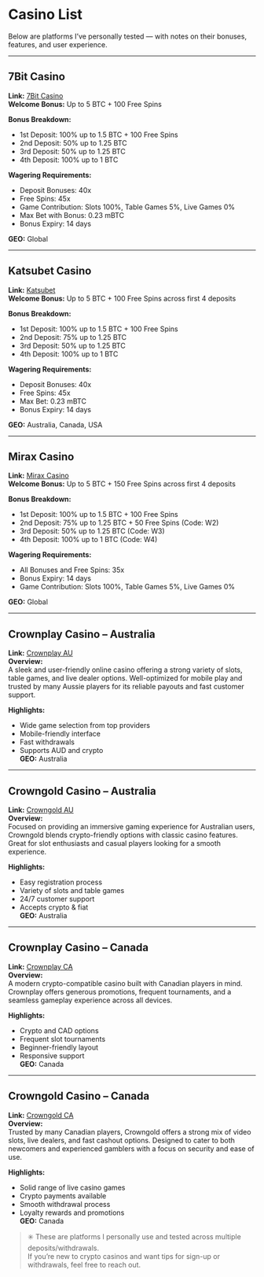 # Casino List

Below are platforms I’ve personally tested — with notes on their bonuses, features, and user experience.

---

## 7Bit Casino  
**Link:** [7Bit Casino](https://7bit.partners/p9a17e30d)  
**Welcome Bonus:** Up to 5 BTC + 100 Free Spins  

**Bonus Breakdown:**  
- 1st Deposit: 100% up to 1.5 BTC + 100 Free Spins  
- 2nd Deposit: 50% up to 1.25 BTC  
- 3rd Deposit: 50% up to 1.25 BTC  
- 4th Deposit: 100% up to 1 BTC  

**Wagering Requirements:**  
- Deposit Bonuses: 40x  
- Free Spins: 45x  
- Game Contribution: Slots 100%, Table Games 5%, Live Games 0%  
- Max Bet with Bonus: 0.23 mBTC  
- Bonus Expiry: 14 days  

**GEO:** Global  

---

## Katsubet Casino  
**Link:** [Katsubet](https://katsubet.partners/pd2a32405)  
**Welcome Bonus:** Up to 5 BTC + 100 Free Spins across first 4 deposits  

**Bonus Breakdown:**  
- 1st Deposit: 100% up to 1.5 BTC + 100 Free Spins  
- 2nd Deposit: 75% up to 1.25 BTC  
- 3rd Deposit: 50% up to 1.25 BTC  
- 4th Deposit: 100% up to 1 BTC  

**Wagering Requirements:**  
- Deposit Bonuses: 40x  
- Free Spins: 45x  
- Max Bet: 0.23 mBTC  
- Bonus Expiry: 14 days  

**GEO:** Australia, Canada, USA  

---

## Mirax Casino  
**Link:** [Mirax Casino](https://mirax.partners/p699d165a)  
**Welcome Bonus:** Up to 5 BTC + 150 Free Spins across first 4 deposits  

**Bonus Breakdown:**  
- 1st Deposit: 100% up to 1.5 BTC + 100 Free Spins  
- 2nd Deposit: 75% up to 1.25 BTC + 50 Free Spins (Code: W2)  
- 3rd Deposit: 50% up to 1.25 BTC (Code: W3)  
- 4th Deposit: 100% up to 1 BTC (Code: W4)  

**Wagering Requirements:**  
- All Bonuses and Free Spins: 35x  
- Bonus Expiry: 14 days  
- Game Contribution: Slots 100%, Table Games 5%, Live Games 0%  

**GEO:** Global  

---

## Crownplay Casino – Australia  
**Link:** [Crownplay AU](https://crownplaylink.com/o1c87552a)  
**Overview:**  
A sleek and user-friendly online casino offering a strong variety of slots, table games, and live dealer options. Well-optimized for mobile play and trusted by many Aussie players for its reliable payouts and fast customer support.  

**Highlights:**  
- Wide game selection from top providers  
- Mobile-friendly interface  
- Fast withdrawals  
- Supports AUD and crypto  
**GEO:** Australia  

---

## Crowngold Casino – Australia  
**Link:** [Crowngold AU](https://crowngoldlink.com/odc360284)  
**Overview:**  
Focused on providing an immersive gaming experience for Australian users, Crowngold blends crypto-friendly options with classic casino features. Great for slot enthusiasts and casual players looking for a smooth experience.  

**Highlights:**  
- Easy registration process  
- Variety of slots and table games  
- 24/7 customer support  
- Accepts crypto & fiat  
**GEO:** Australia  

---

## Crownplay Casino – Canada  
**Link:** [Crownplay CA](https://crownplaylink.com/o012b7cba)  
**Overview:**  
A modern crypto-compatible casino built with Canadian players in mind. Crownplay offers generous promotions, frequent tournaments, and a seamless gameplay experience across all devices.  

**Highlights:**  
- Crypto and CAD options  
- Frequent slot tournaments  
- Beginner-friendly layout  
- Responsive support  
**GEO:** Canada  

---

## Crowngold Casino – Canada  
**Link:** [Crowngold CA](https://crowngoldlink.com/o305ace35)  
**Overview:**  
Trusted by many Canadian players, Crowngold offers a strong mix of video slots, live dealers, and fast cashout options. Designed to cater to both newcomers and experienced gamblers with a focus on security and ease of use.  

**Highlights:**  
- Solid range of live casino games  
- Crypto payments available  
- Smooth withdrawal process  
- Loyalty rewards and promotions  
**GEO:** Canada  



> ✳️ These are platforms I personally use and tested across multiple deposits/withdrawals.  
> If you’re new to crypto casinos and want tips for sign-up or withdrawals, feel free to reach out.
 

